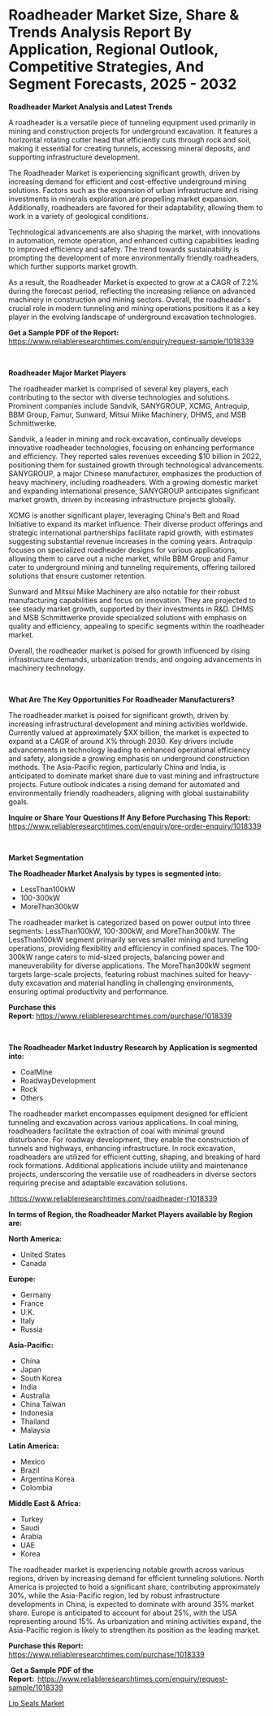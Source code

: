 <p><h1>Roadheader Market Size, Share & Trends Analysis Report By Application, Regional Outlook, Competitive Strategies, And Segment Forecasts, 2025 - 2032</h1></p><p><strong>Roadheader Market Analysis and Latest Trends</strong></p>
<p><p>A roadheader is a versatile piece of tunneling equipment used primarily in mining and construction projects for underground excavation. It features a horizontal rotating cutter head that efficiently cuts through rock and soil, making it essential for creating tunnels, accessing mineral deposits, and supporting infrastructure development.</p><p>The Roadheader Market is experiencing significant growth, driven by increasing demand for efficient and cost-effective underground mining solutions. Factors such as the expansion of urban infrastructure and rising investments in minerals exploration are propelling market expansion. Additionally, roadheaders are favored for their adaptability, allowing them to work in a variety of geological conditions.</p><p>Technological advancements are also shaping the market, with innovations in automation, remote operation, and enhanced cutting capabilities leading to improved efficiency and safety. The trend towards sustainability is prompting the development of more environmentally friendly roadheaders, which further supports market growth.</p><p>As a result, the Roadheader Market is expected to grow at a CAGR of 7.2% during the forecast period, reflecting the increasing reliance on advanced machinery in construction and mining sectors. Overall, the roadheader's crucial role in modern tunneling and mining operations positions it as a key player in the evolving landscape of underground excavation technologies.</p></p>
<p><strong>Get a Sample PDF of the Report:&nbsp;</strong> <a href="https://www.reliableresearchtimes.com/enquiry/request-sample/1018339?utm_campaign=2937&utm_medium=2&utm_source=Github&utm_content=ia&utm_term=10042025&utm_id=roadheader">https://www.reliableresearchtimes.com/enquiry/request-sample/1018339</a></p>
<p>&nbsp;</p>
<p><strong>Roadheader Major Market Players</strong></p>
<p><p>The roadheader market is comprised of several key players, each contributing to the sector with diverse technologies and solutions. Prominent companies include Sandvik, SANYGROUP, XCMG, Antraquip, BBM Group, Famur, Sunward, Mitsui Miike Machinery, DHMS, and MSB Schmittwerke. </p><p>Sandvik, a leader in mining and rock excavation, continually develops innovative roadheader technologies, focusing on enhancing performance and efficiency. They reported sales revenues exceeding $10 billion in 2022, positioning them for sustained growth through technological advancements. SANYGROUP, a major Chinese manufacturer, emphasizes the production of heavy machinery, including roadheaders. With a growing domestic market and expanding international presence, SANYGROUP anticipates significant market growth, driven by increasing infrastructure projects globally.</p><p>XCMG is another significant player, leveraging China's Belt and Road Initiative to expand its market influence. Their diverse product offerings and strategic international partnerships facilitate rapid growth, with estimates suggesting substantial revenue increases in the coming years. Antraquip focuses on specialized roadheader designs for various applications, allowing them to carve out a niche market, while BBM Group and Famur cater to underground mining and tunneling requirements, offering tailored solutions that ensure customer retention.</p><p>Sunward and Mitsui Miike Machinery are also notable for their robust manufacturing capabilities and focus on innovation. They are projected to see steady market growth, supported by their investments in R&D. DHMS and MSB Schmittwerke provide specialized solutions with emphasis on quality and efficiency, appealing to specific segments within the roadheader market.</p><p>Overall, the roadheader market is poised for growth influenced by rising infrastructure demands, urbanization trends, and ongoing advancements in machinery technology.</p></p>
<p>&nbsp;</p>
<p><strong>What Are The Key Opportunities For Roadheader Manufacturers?</strong></p>
<p><p>The roadheader market is poised for significant growth, driven by increasing infrastructural development and mining activities worldwide. Currently valued at approximately $XX billion, the market is expected to expand at a CAGR of around X% through 2030. Key drivers include advancements in technology leading to enhanced operational efficiency and safety, alongside a growing emphasis on underground construction methods. The Asia-Pacific region, particularly China and India, is anticipated to dominate market share due to vast mining and infrastructure projects. Future outlook indicates a rising demand for automated and environmentally friendly roadheaders, aligning with global sustainability goals.</p></p>
<p><strong>Inquire or Share Your Questions If Any Before Purchasing This Report:</strong> <a href="https://www.reliableresearchtimes.com/enquiry/pre-order-enquiry/1018339?utm_campaign=2937&utm_medium=2&utm_source=Github&utm_content=ia&utm_term=10042025&utm_id=roadheader">https://www.reliableresearchtimes.com/enquiry/pre-order-enquiry/1018339</a></p>
<p>&nbsp;</p>
<p><strong>Market Segmentation</strong></p>
<p><strong>The Roadheader Market Analysis by types is segmented into:</strong></p>
<p><ul><li>LessThan100kW</li><li>100-300kW</li><li>MoreThan300kW</li></ul></p>
<p><p>The roadheader market is categorized based on power output into three segments: LessThan100kW, 100-300kW, and MoreThan300kW. The LessThan100kW segment primarily serves smaller mining and tunneling operations, providing flexibility and efficiency in confined spaces. The 100-300kW range caters to mid-sized projects, balancing power and maneuverability for diverse applications. The MoreThan300kW segment targets large-scale projects, featuring robust machines suited for heavy-duty excavation and material handling in challenging environments, ensuring optimal productivity and performance.</p></p>
<p><strong>Purchase this Report:&nbsp;</strong><a href="https://www.reliableresearchtimes.com/purchase/1018339?utm_campaign=2937&utm_medium=2&utm_source=Github&utm_content=ia&utm_term=10042025&utm_id=roadheader">https://www.reliableresearchtimes.com/purchase/1018339</a></p>
<p>&nbsp;</p>
<p><strong>The Roadheader Market Industry Research by Application is segmented into:</strong></p>
<p><ul><li>CoalMine</li><li>RoadwayDevelopment</li><li>Rock</li><li>Others</li></ul></p>
<p><p>The roadheader market encompasses equipment designed for efficient tunneling and excavation across various applications. In coal mining, roadheaders facilitate the extraction of coal with minimal ground disturbance. For roadway development, they enable the construction of tunnels and highways, enhancing infrastructure. In rock excavation, roadheaders are utilized for efficient cutting, shaping, and breaking of hard rock formations. Additional applications include utility and maintenance projects, underscoring the versatile use of roadheaders in diverse sectors requiring precise and adaptable excavation solutions.</p></p>
<p><a href="https://www.reliableresearchtimes.com/roadheader-r1018339?utm_campaign=2937&utm_medium=2&utm_source=Github&utm_content=ia&utm_term=10042025&utm_id=roadheader">&nbsp;https://www.reliableresearchtimes.com/roadheader-r1018339</a></p>
<p><strong>In terms of Region, the Roadheader Market Players available by Region are:</strong></p>
<p>
    <p> <strong> North America: </strong>
        <ul>
            <li>United States</li>
            <li>Canada</li>
        </ul>
        </p> 
    <p> <strong> Europe: </strong>
        <ul>
            <li>Germany</li>
            <li>France</li>
            <li>U.K.</li>
            <li>Italy</li>
            <li>Russia</li>
        </ul>
        </p> 
    <p> <strong> Asia-Pacific: </strong>
        <ul>
            <li>China</li>
            <li>Japan</li>
            <li>South Korea</li>
            <li>India</li>
            <li>Australia</li>
            <li>China Taiwan</li>
            <li>Indonesia</li>
            <li>Thailand</li>
            <li>Malaysia</li>
        </ul>
        </p> 
    <p> <strong> Latin America: </strong>
        <ul>
            <li>Mexico</li>
            <li>Brazil</li>
            <li>Argentina Korea</li>
            <li>Colombia</li>
        </ul>
        </p> 
    <p> <strong> Middle East & Africa: </strong>
        <ul>
            <li>Turkey</li>
            <li>Saudi</li>
            <li>Arabia</li>
            <li>UAE</li>
            <li>Korea</li>
        </ul>
    </p>
    </p>
<p><p>The roadheader market is experiencing notable growth across various regions, driven by increasing demand for efficient tunneling solutions. North America is projected to hold a significant share, contributing approximately 30%, while the Asia-Pacific region, led by robust infrastructure developments in China, is expected to dominate with around 35% market share. Europe is anticipated to account for about 25%, with the USA representing around 15%. As urbanization and mining activities expand, the Asia-Pacific region is likely to strengthen its position as the leading market.</p></p>
<p><strong>Purchase this Report: </strong><a href="https://www.reliableresearchtimes.com/purchase/1018339?utm_campaign=2937&utm_medium=2&utm_source=Github&utm_content=ia&utm_term=10042025&utm_id=roadheader">https://www.reliableresearchtimes.com/purchase/1018339</a></p>
<p>&nbsp;<strong>Get a Sample PDF of the Report:&nbsp;&nbsp;</strong><a href="https://www.reliableresearchtimes.com/enquiry/request-sample/1018339?utm_campaign=2937&utm_medium=2&utm_source=Github&utm_content=ia&utm_term=10042025&utm_id=roadheader">https://www.reliableresearchtimes.com/enquiry/request-sample/1018339</a></p>
<p><strong></strong></p>
<p><p><a href="https://github.com/hiwatchucuy/Market-Research-Report-List-1/blob/main/lip-seals-market.md?utm_campaign=2937&utm_medium=2&utm_source=Github&utm_content=ia&utm_term=10042025&utm_id=roadheader">Lip Seals Market</a></p></p>